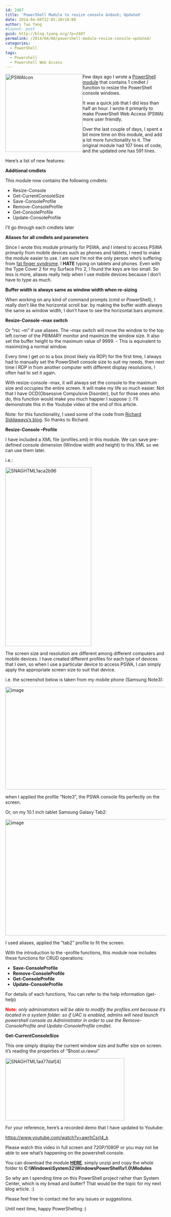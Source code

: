 ```yaml
---
id: 2487
title: 'PowerShell Module to resize console &ndash; Updated'
date: 2014-04-08T22:01:28+10:00
author: Tao Yang
#layout: post
guid: http://blog.tyang.org/?p=2487
permalink: /2014/04/08/powershell-module-resize-console-updated/
categories:
  - PowerShell
tags:
  - Powershell
  - Powershell Web Access
---
```

<a href="http://blog.tyang.org/wp-content/uploads/2014/04/PSWAIcon.png"><img style="margin-left: 0px; display: inline; margin-right: 0px; border: 0px;" title="PSWAIcon" alt="PSWAIcon" src="http://blog.tyang.org/wp-content/uploads/2014/04/PSWAIcon_thumb.png" width="243" height="244" align="left" border="0" /></a> Few days ago I wrote a <a href="http://blog.tyang.org/2014/04/05/powershell-module-resize-console/">PowerShell module</a> that contains 1 cmdlet / function to resize the PowerShell console windows.

It was a quick job that I did less than half an hour. I wrote it primarily to make PowerShell Web Access (PSWA) more user friendly.

Over the last couple of days, I spent a bit more time on this module, and add a lot more functionality to it. The original module had 107 lines of code, and the updated one has 591 lines.

Here’s a list of new features:

<strong>Additional cmdlets</strong>

This module now contains the following cmdlets:
<ul>
	<li>Resize-Console</li>
	<li>Get-CurrentConsoleSize</li>
	<li>Save-ConsoleProfile</li>
	<li>Remove-ConsoleProfile</li>
	<li>Get-ConsoleProfile</li>
	<li>Update-ConsoleProfile</li>
</ul>
I’ll go through each cmdlets later

<strong>Aliases for all cmdlets and parameters</strong>

Since I wrote this module primarily for PSWA, and I intend to access PSWA primarily from mobile devices such as phones and tablets, I need to make the module easier to use. I am sure I’m not the only person who’s suffering from <a href="http://en.wikipedia.org/wiki/Typographical_error">fat finger syndrome</a>. I <strong>HATE</strong> typing on tablets and phones. Even with the Type Cover 2 for my Surface Pro 2, I found the keys are too small. So less is more, aliases really help when I use mobile devices because I don’t have to type as much.

<strong>Buffer width is always same as window width when </strong><b>re-sizing</b>

When working on any kind of command prompts (cmd or PowerShell), I really don’t like the horizontal scroll bar. by making the buffer width always the same as window width, I don’t have to see the horizontal bars anymore.

<strong>Resize-Console –max switch</strong>

Or “rsc –m” if use aliases. The –max switch will move the window to the top left corner of the PRIMARY monitor and maximize the window size. It also set the buffer height to the maximum value of 9999. - This is equivalent to maximizing a normal window.

Every time I get on to a box (most likely via RDP) for the first time, I always had to manually set the PowerShell console size to suit my needs. then next time I RDP in from another computer with different display resolutions, I often had to set it again.

With resize-console –max, it will always set the console to the maximum size and occupies the entire screen. It will make my life so much easier. Not that I have OCD(Obsessive Compulsive Disorder), but for those ones who do, this function would make you much happier I suppose :). I’ll demonstrate this in the Youtube video at the end of this article.

Note: for this functionality, I used some of the code from <a href="http://richardspowershellblog.wordpress.com/2011/07/23/moving-windows/">Richard Siddaways’s blog</a>. So thanks to Richard.

<strong>Resize-Console –Profile</strong>

I have included a XML file (profiles.xml) in this module. We can save pre-defined console dimension (Window width and height) to this XML so we can use them later.

i.e.:

<a href="http://blog.tyang.org/wp-content/uploads/2014/04/SNAGHTML1aca2b96.png"><img style="display: inline; border: 0px;" title="SNAGHTML1aca2b96" alt="SNAGHTML1aca2b96" src="http://blog.tyang.org/wp-content/uploads/2014/04/SNAGHTML1aca2b96_thumb.png" width="270" height="560" border="0" /></a>

The screen size and resolution are different among different computers and mobile devices. I have created different profiles for each type of devices that I own, so when I use a particular device to access PSWA, I can simply apply the appropriate screen size to suit that device.

i.e. the screenshot below is taken from my mobile phone (Samsung Note3):

<a href="http://blog.tyang.org/wp-content/uploads/2014/04/image8.png"><img style="display: inline; border: 0px;" title="image" alt="image" src="http://blog.tyang.org/wp-content/uploads/2014/04/image_thumb8.png" width="569" height="322" border="0" /></a>

when I applied the profile “Note3”, the PSWA console fits perfectly on the screen.

Or, on my 10.1 inch tablet Samsung Galaxy Tab2:

<a href="http://blog.tyang.org/wp-content/uploads/2014/04/image9.png"><img style="display: inline; border: 0px;" title="image" alt="image" src="http://blog.tyang.org/wp-content/uploads/2014/04/image_thumb9.png" width="580" height="364" border="0" /></a>

I used aliases, applied the “tab2” profile to fit the screen.

With the introduction to the –profile functions, this module now includes these functions for CRUD operations:
<ul>
	<li><strong>Save-ConsoleProfile</strong></li>
	<li><strong>Remove-ConsoleProfile</strong></li>
	<li><strong>Get-ConsoleProfile</strong></li>
	<li><strong>Update-ConsoleProfile</strong></li>
</ul>
For details of each functions, You can refer to the help information (get-help)

<strong><span style="color: #ff0000;">Note:</span></strong> <em>only administrators will be able to modify the profiles.xml because it’s located in a system folder. so if UAC is enabled, admins will need launch powershell console as Administrator in order to use the Remove-ConsoleProfile and Update-ConsoleProfile cmdlet.</em>

<strong>Get-CurrentConsoleSize</strong>

This one simply display the current window size and buffer size on screen. it’s reading the properties of “$host.ui.rawui”

<a href="http://blog.tyang.org/wp-content/uploads/2014/04/SNAGHTML1ad77daf4.png"><img style="display: inline; border: 0px;" title="SNAGHTML1ad77daf[4]" alt="SNAGHTML1ad77daf[4]" src="http://blog.tyang.org/wp-content/uploads/2014/04/SNAGHTML1ad77daf4_thumb.png" width="374" height="195" border="0" /></a>

For your reference, here’s a recorded demo that I have updated to Youtube:

https://www.youtube.com/watch?v=awrhCsrI4_k

Please watch this video in full screen and 720P/1080P or you may not be able to see what’s happening on the powershell console.

You can download the module <strong><a href="http://blog.tyang.org/wp-content/uploads/2014/04/PSConsoleV2.zip">HERE</a></strong>. simply unzip and copy the whole folder to <strong>C:\Windows\System32\WindowsPowerShell\v1.0\Modules</strong>

So why am I spending time on this PowerShell project rather than System Center, which is my bread and butter? That would be the topic for my next blog article. :)

Please feel free to contact me for any issues or suggestions.

Until next time, happy PowerShelling :)